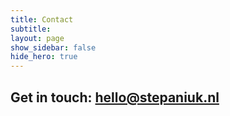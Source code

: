 ```yaml
---
title: Contact
subtitle:
layout: page
show_sidebar: false
hide_hero: true
---
```


## Get in touch: [hello@stepaniuk.nl](mailto:hello@stepaniuk.nl)
